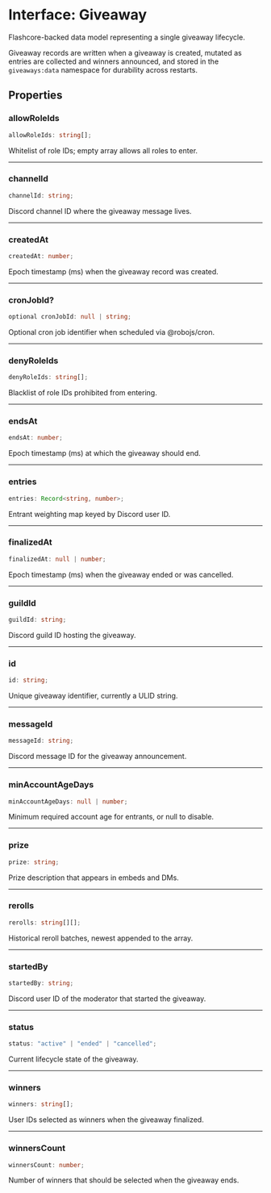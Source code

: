 # Interface: Giveaway

Flashcore-backed data model representing a single giveaway lifecycle.

Giveaway records are written when a giveaway is created, mutated as entries
are collected and winners announced, and stored in the `giveaways:data`
namespace for durability across restarts.

## Properties

### allowRoleIds

```ts
allowRoleIds: string[];
```

Whitelist of role IDs; empty array allows all roles to enter.

***

### channelId

```ts
channelId: string;
```

Discord channel ID where the giveaway message lives.

***

### createdAt

```ts
createdAt: number;
```

Epoch timestamp (ms) when the giveaway record was created.

***

### cronJobId?

```ts
optional cronJobId: null | string;
```

Optional cron job identifier when scheduled via @robojs/cron.

***

### denyRoleIds

```ts
denyRoleIds: string[];
```

Blacklist of role IDs prohibited from entering.

***

### endsAt

```ts
endsAt: number;
```

Epoch timestamp (ms) at which the giveaway should end.

***

### entries

```ts
entries: Record<string, number>;
```

Entrant weighting map keyed by Discord user ID.

***

### finalizedAt

```ts
finalizedAt: null | number;
```

Epoch timestamp (ms) when the giveaway ended or was cancelled.

***

### guildId

```ts
guildId: string;
```

Discord guild ID hosting the giveaway.

***

### id

```ts
id: string;
```

Unique giveaway identifier, currently a ULID string.

***

### messageId

```ts
messageId: string;
```

Discord message ID for the giveaway announcement.

***

### minAccountAgeDays

```ts
minAccountAgeDays: null | number;
```

Minimum required account age for entrants, or null to disable.

***

### prize

```ts
prize: string;
```

Prize description that appears in embeds and DMs.

***

### rerolls

```ts
rerolls: string[][];
```

Historical reroll batches, newest appended to the array.

***

### startedBy

```ts
startedBy: string;
```

Discord user ID of the moderator that started the giveaway.

***

### status

```ts
status: "active" | "ended" | "cancelled";
```

Current lifecycle state of the giveaway.

***

### winners

```ts
winners: string[];
```

User IDs selected as winners when the giveaway finalized.

***

### winnersCount

```ts
winnersCount: number;
```

Number of winners that should be selected when the giveaway ends.
